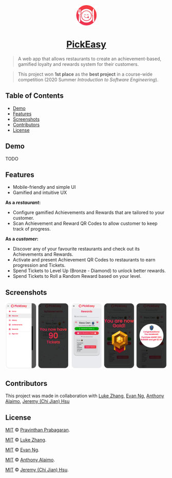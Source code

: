 <p align="center">
  <a href="https://pick-easy.pravinthan.com">
    <img src="src/favicon.png" alt="PickEasy" width="12.5%" height="12.5%" />
  </a>
</p>

<h1 align="center">
  <a href="https://pick-easy.pravinthan.com">PickEasy</a>
</h1>

> A web app that allows restaurants to create an achievement-based, gamified loyalty and rewards system for their customers.

> This project won **1st place** as the **best project** in a course-wide competition (2020 Summer _Introduction to Software Engineering_).

<h2>Table of Contents</h2>

- [Demo](#demo)
- [Features](#features)
- [Screenshots](#screenshots)
- [Contributors](#contributors)
- [License](#license)

## Demo

TODO

<!-- [![PickEasy Demo](demo-thumbnail.jpg)](https://youtu.be/YQSpjoTv2oI "PickEasy Demo") -->

## Features

- Mobile-friendly and simple UI
- Gamified and intuitive UX

**As a _restaurant_:**

- Configure gamified Achievements and Rewards that are tailored to your customer.
- Scan Achievement and Reward QR Codes to allow customer to keep track of progress.

**As a _customer_:**

- Discover any of your favourite restaurants and check out its Achievements and Rewards.
- Activate and present Achievement QR Codes to restaurants to earn progression and Tickets.
- Spend Tickets to Level Up (Bronze - Diamond) to unlock better rewards.
- Spend Tickets to Roll a Random Reward based on your level.

## Screenshots

![Screenshots](./screenshots.png "Screenshots")

## Contributors

This project was made in collaboration with [Luke Zhang](https://github.com/Smawllie), [Evan Ng](https://github.com/Evan8456), [Anthony Alaimo](https://github.com/AnthonyAlaimo), [Jeremy (Chi Jian) Hsu](https://github.com/Jer3myHsu)

## License

[MIT](./LICENSE) &copy; [Pravinthan Prabagaran](https://pravinthan.com).

[MIT](./LICENSE) &copy; [Luke Zhang](https://github.com/Smawllie).

[MIT](./LICENSE) &copy; [Evan Ng](https://github.com/Evan8456).

[MIT](./LICENSE) &copy; [Anthony Alaimo](https://github.com/AnthonyAlaimo).

[MIT](./LICENSE) &copy; [Jeremy (Chi Jian) Hsu](https://github.com/Jer3myHsu).
